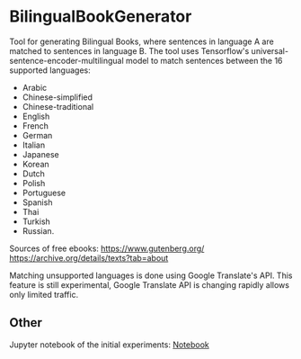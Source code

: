 # BilingualBookGenerator

Tool for generating Bilingual Books, where sentences in language A are matched to sentences in language B. The tool uses Tensorflow's universal-sentence-encoder-multilingual model to match sentences between the 16 supported languages:

* Arabic
* Chinese-simplified
* Chinese-traditional
* English
* French
* German
* Italian
* Japanese
* Korean
* Dutch
* Polish
* Portuguese
* Spanish
* Thai
* Turkish
* Russian.

Sources of free ebooks:
https://www.gutenberg.org/
https://archive.org/details/texts?tab=about

Matching unsupported languages is done using Google Translate's API. This feature is still experimental, Google Translate API is changing rapidly allows only limited traffic.

 ## Other

Jupyter notebook of the initial experiments: [Notebook](experiments/BilingualBookGeneratorCleaned.ipynb)